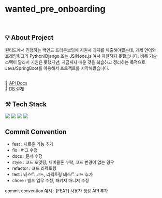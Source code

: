 # wanted_pre_onboarding
</br>

## 💡 About Project
원티드에서 진행하는 백엔드 프리온보딩에 지원시 과제를 제출해야했는데, 과제 언어와 프레임워크가 Python/Django 또는 JS/Node.js 여서 지원하지 못했습니다.
비록 기술스택이 달라서 지원은 못했지만, 지금까지 배운 것을 복습하고 정리하는 목적으로 Java/SpringBoot를 이용해서 프로젝트를 시작해봤습니다. </br></br>

📄 [API Docs](https://mixed-leotard-ccd.notion.site/9531095ac5dd478ca343bb916a33d63c?v=588ce725c00742abafa4d1ea0c37e330)</br>
📄 [DB 설계](https://mixed-leotard-ccd.notion.site/DB-fb6cf49c73fd40d8ba7c480853a3a307)

## ⚒️ Tech Stack </br>
<img src="https://img.shields.io/badge/JAVA-007396?style=flat-square&logo=java&logoColor=white"> <img src="https://img.shields.io/badge/Spring-6DB33F?style=flat-square&logo=Spring&logoColor=white"/>&nbsp;<img src="https://img.shields.io/badge/SpringBoot-6DB33F?style=flat-square&logo=SpringBoot&logoColor=white"/> <img src="https://img.shields.io/badge/MySQL-4479A1?style=flat-square&logo=MYSQL&logoColor=white"/><br/> 

## Commit Convention

* feat : 새로운 기능 추가 </br>
* fix : 버그 수정 </br>
* docs : 문서 수정 </br>
* style : 코드 포맷팅, 세미콜론 누락, 코드 변경이 없는 경우 </br>
* refactor : 코드 리펙토링 </br>
* test : 테스트 코드, 리펙토링 테스트 코드 추가 </br>
* chore : 빌드 업무 수정, 패키지 매니저 수정 </br>

commit convention 예시 : [FEAT] 사용자 생성 API 추가 




